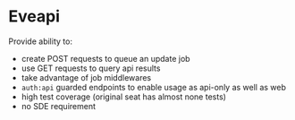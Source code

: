 # Eveapi

Provide ability to:
* create POST requests to queue an update job
* use GET requests to query api results
* take advantage of job middlewares
* `auth:api` guarded endpoints to enable usage as api-only as well as web 
* high test coverage (original seat has almost none tests)
* no SDE requirement

